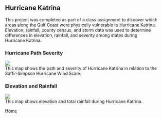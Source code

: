 ## Hurricane Katrina
This project was completed as part of a class assignment to discover which areas along the Gulf Coast were physically vulnerable to Hurricane Katrina. Elevation, rainfall, county census, and storm data was used to 
determine differences in elevation, rainfall, and severity among states during Hurricane Katrina. 
<br>
### Hurricane Path Severity
<img src="https://github.com/user-attachments/assets/55fca99c-28d9-43ed-b036-3212dde45007">
<br>
This map shows the path and severity of Hurricane Katrina in relation to the Saffir-Simpson Hurricane Wind Scale.

### Elevation and Rainfall
<img src= "https://github.com/user-attachments/assets/6be88fcb-d681-43c0-9385-a72508ab0f65">
<br>
This map shows elevation and total rainfall during Hurricane Katrina. 

[Home](README.md)

